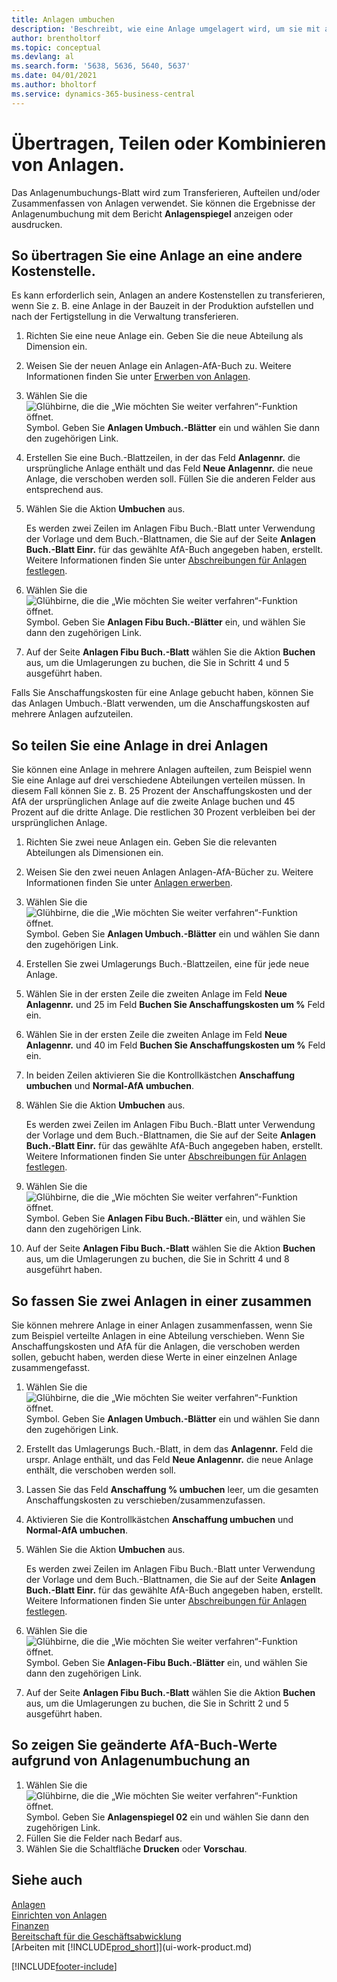 ```yaml
---
title: Anlagen umbuchen
description: 'Beschreibt, wie eine Anlage umgelagert wird, um sie mit anderen Anlagen aufzusplitten oder zu kombinieren.'
author: brentholtorf
ms.topic: conceptual
ms.devlang: al
ms.search.form: '5638, 5636, 5640, 5637'
ms.date: 04/01/2021
ms.author: bholtorf
ms.service: dynamics-365-business-central
---
```

# <a name="transfer-split-or-combine-fixed-assets"></a>Übertragen, Teilen oder Kombinieren von Anlagen.

Das Anlagenumbuchungs-Blatt wird zum Transferieren, Aufteilen und/oder Zusammenfassen von Anlagen verwendet. Sie können die Ergebnisse der Anlagenumbuchung mit dem Bericht **Anlagenspiegel** anzeigen oder ausdrucken.

## <a name="to-transfer-a-fixed-asset-to-a-different-department"></a>So übertragen Sie eine Anlage an eine andere Kostenstelle.

Es kann erforderlich sein, Anlagen an andere Kostenstellen zu transferieren, wenn Sie z. B. eine Anlage in der Bauzeit in der Produktion aufstellen und nach der Fertigstellung in die Verwaltung transferieren.  

1. Richten Sie eine neue Anlage ein. Geben Sie die neue Abteilung als Dimension ein.  
2. Weisen Sie der neuen Anlage ein Anlagen-AfA-Buch zu. Weitere Informationen finden Sie unter [Erwerben von Anlagen](fa-how-acquire.md).
3. Wählen Sie die ![Glühbirne, die die „Wie möchten Sie weiter verfahren“-Funktion öffnet.](media/ui-search/search_small.png "Sagen Sie mir, was Sie tun möchten") Symbol. Geben Sie **Anlagen Umbuch.-Blätter** ein und wählen Sie dann den zugehörigen Link.
4. Erstellen Sie eine Buch.-Blattzeilen, in der das Feld **Anlagennr.** die ursprüngliche Anlage enthält und das Feld **Neue Anlagennr.** die neue Anlage, die verschoben werden soll. Füllen Sie die anderen Felder aus entsprechend aus.  
5. Wählen Sie die Aktion **Umbuchen** aus.

    Es werden zwei Zeilen im Anlagen Fibu Buch.-Blatt unter Verwendung der Vorlage und dem Buch.-Blattnamen, die Sie auf der Seite **Anlagen Buch.-Blatt Einr.** für das gewählte AfA-Buch angegeben haben, erstellt. Weitere Informationen finden Sie unter [Abschreibungen für Anlagen festlegen](fa-how-setup-depreciation.md).
6. Wählen Sie die ![Glühbirne, die die „Wie möchten Sie weiter verfahren“-Funktion öffnet.](media/ui-search/search_small.png "Sagen Sie mir, was Sie tun möchten") Symbol. Geben Sie **Anlagen Fibu Buch.-Blätter** ein, und wählen Sie dann den zugehörigen Link.    
7. Auf der Seite **Anlagen Fibu Buch.-Blatt** wählen Sie die Aktion **Buchen** aus, um die Umlagerungen zu buchen, die Sie in Schritt 4 und 5 ausgeführt haben.

Falls Sie Anschaffungskosten für eine Anlage gebucht haben, können Sie das Anlagen Umbuch.-Blatt verwenden, um die Anschaffungskosten auf mehrere Anlagen aufzuteilen.  

## <a name="to-split-a-fixed-asset-into-three-fixed-assets"></a>So teilen Sie eine Anlage in drei Anlagen
Sie können eine Anlage in mehrere Anlagen aufteilen, zum Beispiel wenn Sie eine Anlage auf drei verschiedene Abteilungen verteilen müssen. In diesem Fall können Sie z. B. 25 Prozent der Anschaffungskosten und der AfA der ursprünglichen Anlage auf die zweite Anlage buchen und 45 Prozent auf die dritte Anlage. Die restlichen 30 Prozent verbleiben bei der ursprünglichen Anlage.

1. Richten Sie zwei neue Anlagen ein. Geben Sie die relevanten Abteilungen als Dimensionen ein.  
2. Weisen Sie den zwei neuen Anlagen Anlagen-AfA-Bücher zu. Weitere Informationen finden Sie unter [Anlagen erwerben](fa-how-acquire.md).
3. Wählen Sie die ![Glühbirne, die die „Wie möchten Sie weiter verfahren“-Funktion öffnet.](media/ui-search/search_small.png "Sagen Sie mir, was Sie tun möchten") Symbol. Geben Sie **Anlagen Umbuch.-Blätter** ein und wählen Sie dann den zugehörigen Link.
4. Erstellen Sie zwei Umlagerungs Buch.-Blattzeilen, eine für jede neue Anlage.
5. Wählen Sie in der ersten Zeile die zweiten Anlage im Feld **Neue Anlagennr.** und 25 im Feld **Buchen Sie Anschaffungskosten um %** Feld ein.
6. Wählen Sie in der ersten Zeile die zweiten Anlage im Feld **Neue Anlagennr.** und 40 im Feld **Buchen Sie Anschaffungskosten um %** Feld ein.
7. In beiden Zeilen aktivieren Sie die Kontrollkästchen **Anschaffung umbuchen** und **Normal-AfA umbuchen**.  
8. Wählen Sie die Aktion **Umbuchen** aus.  

    Es werden zwei Zeilen im Anlagen Fibu Buch.-Blatt unter Verwendung der Vorlage und dem Buch.-Blattnamen, die Sie auf der Seite **Anlagen Buch.-Blatt Einr.** für das gewählte AfA-Buch angegeben haben, erstellt. Weitere Informationen finden Sie unter [Abschreibungen für Anlagen festlegen](fa-how-setup-depreciation.md).    
9. Wählen Sie die ![Glühbirne, die die „Wie möchten Sie weiter verfahren“-Funktion öffnet.](media/ui-search/search_small.png "Was möchten Sie tun?") Symbol. Geben Sie **Anlagen Fibu Buch.-Blätter** ein, und wählen Sie dann den zugehörigen Link.
10. Auf der Seite **Anlagen Fibu Buch.-Blatt** wählen Sie die Aktion **Buchen** aus, um die Umlagerungen zu buchen, die Sie in Schritt 4 und 8 ausgeführt haben.

## <a name="to-combine-two-fixed-assets-into-one"></a>So fassen Sie zwei Anlagen in einer zusammen

Sie können mehrere Anlage in einer Anlagen zusammenfassen, wenn Sie zum Beispiel verteilte Anlagen in eine Abteilung verschieben. Wenn Sie Anschaffungskosten und AfA für die Anlagen, die verschoben werden sollen, gebucht haben, werden diese Werte in einer einzelnen Anlage zusammengefasst.

1. Wählen Sie die ![Glühbirne, die die „Wie möchten Sie weiter verfahren“-Funktion öffnet.](media/ui-search/search_small.png "Was möchten Sie tun?") Symbol. Geben Sie **Anlagen Umbuch.-Blätter** ein und wählen Sie dann den zugehörigen Link.
2. Erstellt das Umlagerungs Buch.-Blatt, in dem das **Anlagennr.** Feld die urspr. Anlage enthält, und das Feld **Neue Anlagennr.** die neue Anlage enthält, die verschoben werden soll.
3. Lassen Sie das Feld **Anschaffung % umbuchen** leer, um die gesamten Anschaffungskosten zu verschieben/zusammenzufassen.  
4. Aktivieren Sie die Kontrollkästchen **Anschaffung umbuchen** und **Normal-AfA umbuchen**.
5. Wählen Sie die Aktion **Umbuchen** aus.

    Es werden zwei Zeilen im Anlagen Fibu Buch.-Blatt unter Verwendung der Vorlage und dem Buch.-Blattnamen, die Sie auf der Seite **Anlagen Buch.-Blatt Einr.** für das gewählte AfA-Buch angegeben haben, erstellt. Weitere Informationen finden Sie unter [Abschreibungen für Anlagen festlegen](fa-how-setup-depreciation.md).   
6. Wählen Sie die ![Glühbirne, die die „Wie möchten Sie weiter verfahren“-Funktion öffnet.](media/ui-search/search_small.png "Was möchten Sie tun?") Symbol. Geben Sie **Anlagen-Fibu Buch.-Blätter** ein, und wählen Sie dann den zugehörigen Link.
7. Auf der Seite **Anlagen Fibu Buch.-Blatt** wählen Sie die Aktion **Buchen** aus, um die Umlagerungen zu buchen, die Sie in Schritt 2 und 5 ausgeführt haben.

## <a name="to-view-changed-depreciation-book-values-due-to-fixed-asset-reclassification"></a>So zeigen Sie geänderte AfA-Buch-Werte aufgrund von Anlagenumbuchung an

1. Wählen Sie die ![Glühbirne, die die „Wie möchten Sie weiter verfahren“-Funktion öffnet.](media/ui-search/search_small.png "Was möchten Sie tun?") Symbol. Geben Sie **Anlagenspiegel 02** ein und wählen Sie dann den zugehörigen Link.
2. Füllen Sie die Felder nach Bedarf aus.
3. Wählen Sie die Schaltfläche **Drucken** oder **Vorschau**.  

## <a name="see-also"></a>Siehe auch

[Anlagen](fa-manage.md)  
[Einrichten von Anlagen](fa-setup.md)  
[Finanzen](finance.md)  
[Bereitschaft für die Geschäftsabwicklung](ui-get-ready-business.md)  
[Arbeiten mit [!INCLUDE[prod_short](includes/prod_short.md)]](ui-work-product.md)


[!INCLUDE[footer-include](includes/footer-banner.md)]
